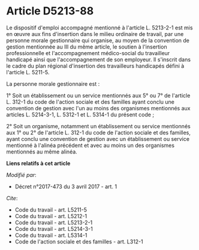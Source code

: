 # Article D5213-88

Le dispositif d'emploi accompagné mentionné à l'article L. 5213-2-1 est mis en œuvre aux fins d'insertion dans le milieu
ordinaire de travail, par une personne morale gestionnaire qui organise, au moyen de la convention de gestion mentionnée au
III du même article, le soutien à l'insertion professionnelle et l'accompagnement médico-social du travailleur handicapé
ainsi que l'accompagnement de son employeur. Il s'inscrit dans le cadre du plan régional d'insertion des travailleurs
handicapés défini à l'article L. 5211-5.

La personne morale gestionnaire est :

1° Soit un établissement ou un service mentionnés aux 5° ou 7° de l'article L. 312-1 du code de l'action sociale et des
familles ayant conclu une convention de gestion avec l'un au moins des organismes mentionnés aux articles L. 5214-3-1, L.
5312-1 et L. 5314-1 du présent code ;

2° Soit un organisme, notamment un établissement ou service mentionnés aux 1° ou 2° de l'article L. 312-1 du code de l'action
sociale et des familles, ayant conclu une convention de gestion avec un établissement ou service mentionné à l'alinéa
précédent et avec au moins un des organismes mentionnés au même alinéa.

**Liens relatifs à cet article**

_Modifié par_:

  - Décret n°2017-473 du 3 avril 2017 - art. 1

_Cite_:

  - Code du travail - art. L5211-5
  - Code du travail - art. L5212-1
  - Code du travail - art. L5213-2-1
  - Code du travail - art. L5214-3-1
  - Code du travail - art. L5314-1
  - Code de l'action sociale et des familles - art. L312-1
